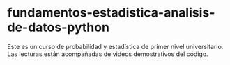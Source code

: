 # fundamentos-estadistica-analisis-de-datos-python
Este es un curso de probabilidad y estadística de primer nivel universitario. Las lecturas están acompañadas de videos demostrativos del código.
